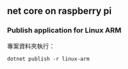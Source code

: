 ## net core on raspberry pi
### Publish application for Linux ARM
專案資料夾執行：
`````
dotnet publish -r linux-arm
`````
